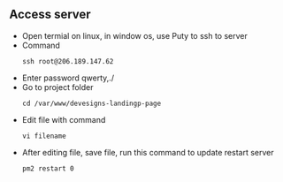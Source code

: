 ## Access server
- Open termial on linux, in window os, use Puty to ssh to server
- Command
    ```
    ssh root@206.189.147.62
    ```
- Enter password qwerty,./
- Go to project folder
    ```
    cd /var/www/devesigns-landingp-page
    ```
- Edit file with command 
    ```
    vi filename
    ```
- After editing file, save file, run this command to update restart server
    ```
    pm2 restart 0
    ```